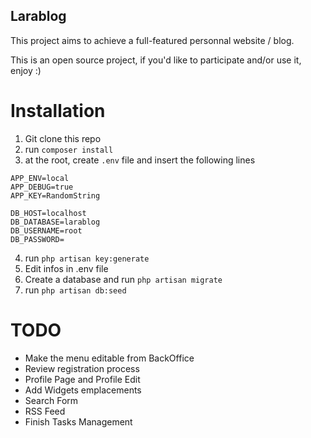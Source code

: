 ## Larablog

This project aims to achieve a full-featured personnal website / blog.

This is an open source project, if you'd like to participate and/or use it, enjoy :)

# Installation
1. Git clone this repo
2. run <code>composer install</code>
3. at the root, create <code>.env</code> file and insert the following lines

```
APP_ENV=local
APP_DEBUG=true
APP_KEY=RandomString

DB_HOST=localhost
DB_DATABASE=larablog
DB_USERNAME=root
DB_PASSWORD=

```

4. run <code>php artisan key:generate</code>
5. Edit infos in .env file
6. Create a database and run <code>php artisan migrate</code>
7. run <code>php artisan db:seed</code>


# TODO

* Make the menu editable from BackOffice
* Review registration process
* Profile Page and Profile Edit
* Add Widgets emplacements
* Search Form
* RSS Feed
* Finish Tasks Management